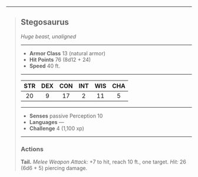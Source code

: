 ***
> ## Stegosaurus
> *Huge beast, unaligned*
> 
> ***
> 
> - **Armor Class** 13 (natural armor)
> - **Hit Points** 76 (8d12 + 24)
> - **Speed** 40 ft.
> 
> ***
> 
> |STR|DEX|CON|INT|WIS|CHA|
> |:---:|:---:|:---:|:---:|:---:|:---:|
> |20|9|17|2|11|5|
> 
> ***
> 
> - **Senses** passive Perception 10
> - **Languages** —
> - **Challenge** 4 (1,100 xp)
> 
> ***
> 
> ### Actions
> **Tail.** *Melee Weapon Attack:* +7 to hit, reach 10 ft., one target. *Hit:* 26 (6d6 + 5) piercing damage.